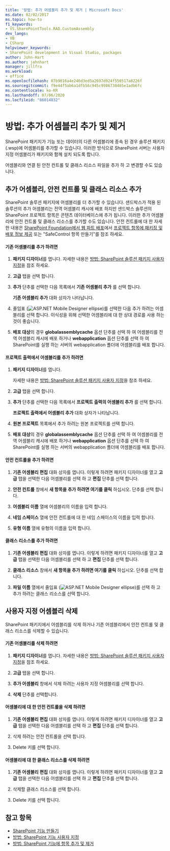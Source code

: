 ```yaml
---
title: '방법: 추가 어셈블리 추가 및 제거 | Microsoft Docs'
ms.date: 02/02/2017
ms.topic: how-to
f1_keywords:
- VS.SharePointTools.RAD.CustomAssembly
dev_langs:
- VB
- CSharp
helpviewer_keywords:
- SharePoint development in Visual Studio, packages
author: John-Hart
ms.author: johnhart
manager: jillfra
ms.workload:
- office
ms.openlocfilehash: 07b9016a4e246d3ed5a2697d924f556517a8226f
ms.sourcegitcommit: f9e44f5ab6a1dfb56c945c9986730465e1adb6fc
ms.contentlocale: ko-KR
ms.lasthandoff: 07/06/2020
ms.locfileid: "86014832"
---
```

# <a name="how-to-add-and-remove-additional-assemblies"></a>방법: 추가 어셈블리 추가 및 제거
  SharePoint 패키지가 기능 또는 데이터의 다른 어셈블리에 종속 된 경우 솔루션 패키지 (.wsp)에 어셈블리를 추가할 수 있습니다. 이러한 방식으로 SharePoint 서버는 사용자 지정 어셈블리가 패키지와 함께 설치 되도록 합니다.

 어셈블리와 연결 된 안전 컨트롤 및 클래스 리소스 파일을 추가 하 고 변경할 수도 있습니다.

## <a name="add-additional-assemblies-safe-controls-and-class-resources"></a>추가 어셈블리, 안전 컨트롤 및 클래스 리소스 추가
 SharePoint 솔루션 패키지에 어셈블리를 더 추가할 수 있습니다. 샌드박스가 적용 된 솔루션의 추가 어셈블리는 전역 어셈블리 캐시에 배포 하지만 샌드박스 솔루션의 SharePoint 프로젝트 항목은 콘텐츠 데이터베이스에 추가 됩니다. 이러한 추가 어셈블리에 안전 컨트롤 및 클래스 리소스를 추가할 수도 있습니다. 안전 컨트롤에 대 한 자세한 내용은 [SharePoint Foundation에서 웹 파트 배포](/previous-versions/office/developer/sharepoint-2010/cc768621(v=office.14))에서 [프로젝트 항목에 패키징 및 배포 정보 제공](../sharepoint/providing-packaging-and-deployment-information-in-project-items.md) 또는 "SafeControl 항목 만들기"를 참조 하세요.

#### <a name="to-add-an-existing-assembly"></a>기존 어셈블리를 추가 하려면

1. **패키지 디자이너**를 엽니다. 자세한 내용은 [방법: SharePoint 솔루션 패키지 사용자 지정](../sharepoint/how-to-customize-a-sharepoint-solution-package.md)을 참조 하세요.

2. **고급** 탭을 선택 합니다.

3. **추가** 단추를 선택한 다음 목록에서 **기존 어셈블리 추가** 를 선택 합니다.

     **기존 어셈블리 추가** 대화 상자가 나타납니다.

4. 줄임표 (![ASP.NET Mobile Designer ellipse](../sharepoint/media/mwellipsis.gif "ASP.NET 모바일 디자이너 줄임표"))를 선택한 다음 추가 하려는 어셈블리를 선택 합니다. 이식성을 위해 선택한 어셈블리에 대 한 상대 경로를 사용 하는 것이 좋습니다.

5. **배포 대상**의 경우 **globalassemblycache** 옵션 단추를 선택 하 여 어셈블리를 전역 어셈블리 캐시에 배포 하거나 **webapplication** 옵션 단추를 선택 하 여 SharePoint를 실행 하는 서버의 webapplication 폴더에 어셈블리를 배포 합니다.

#### <a name="to-add-an-assembly-from-project-output"></a>프로젝트 출력에서 어셈블리를 추가 하려면

1. **패키지 디자이너**를 엽니다.

     자세한 내용은 [방법: SharePoint 솔루션 패키지 사용자 지정](../sharepoint/how-to-customize-a-sharepoint-solution-package.md)을 참조 하세요.

2. **고급** 탭을 선택 합니다.

3. **추가** 단추를 선택한 다음 목록에서 **프로젝트 출력의 어셈블리 추가** 를 선택 합니다.

     **프로젝트 출력에서 어셈블리 추가** 대화 상자가 나타납니다.

4. **원본 프로젝트** 목록에서 추가 하려는 원본 프로젝트를 선택 합니다.

5. **배포 대상**의 경우 **globalassemblycache** 옵션 단추를 선택 하 여 어셈블리를 전역 어셈블리 캐시에 배포 하거나 **webapplication** 옵션 단추를 선택 하 여 SharePoint를 실행 하는 서버의 webapplication 폴더에 어셈블리를 배포 합니다.

#### <a name="to-add-a-safe-control"></a>안전 컨트롤을 추가 하려면

1. **기존 어셈블리 편집** 대화 상자를 엽니다. 이렇게 하려면 패키지 디자이너를 열고 **고급** 탭을 선택한 다음 어셈블리를 선택 하 고 **편집** 단추를 선택 합니다.

2. **안전 컨트롤** 창에서 **새 항목을 추가 하려면 여기를 클릭** 하십시오. 단추를 선택 합니다.

3. **어셈블리 이름** 열에 어셈블리의 이름을 입력 합니다.

4. **네임 스페이스** 열에 안전 컨트롤에 대 한 네임 스페이스의 이름을 입력 합니다.

5. **유형 이름** 열에 유형의 이름을 입력 합니다.

#### <a name="to-add-a-class-resource"></a>클래스 리소스를 추가 하려면

1. **기존 어셈블리 편집** 대화 상자를 엽니다. 이렇게 하려면 패키지 디자이너를 열고 **고급** 탭을 선택한 다음 어셈블리를 선택 하 고 **편집** 단추를 선택 합니다.

2. **클래스 리소스** 창에서 **새 항목을 추가 하려면 여기를 클릭** 하십시오. 단추를 선택 합니다.

3. **파일 이름** 열에서 줄임표 (![ASP.NET Mobile Designer ellipse](../sharepoint/media/mwellipsis.gif "ASP.NET 모바일 디자이너 줄임표"))를 선택 하 고 추가 하려는 클래스 리소스를 선택 합니다.

## <a name="delete-custom-assemblies"></a>사용자 지정 어셈블리 삭제
 SharePoint 패키지에서 어셈블리를 삭제 하거나 기존 어셈블리에서 안전 컨트롤 및 클래스 리소스를 삭제할 수 있습니다.

#### <a name="to-delete-an-existing-assembly"></a>기존 어셈블리를 삭제 하려면

1. **패키지 디자이너**를 엽니다. 자세한 내용은 [방법: SharePoint 솔루션 패키지 사용자 지정](../sharepoint/how-to-customize-a-sharepoint-solution-package.md)을 참조 하세요.

2. **고급** 탭을 선택 합니다.

3. **추가 어셈블리** 창에서 삭제 하려는 사용자 지정 어셈블리를 선택 합니다.

4. **삭제** 단추를 선택합니다.

#### <a name="to-delete-a-safe-control-for-an-assembly"></a>어셈블리에 대 한 안전 컨트롤을 삭제 하려면

1. **기존 어셈블리 편집** 대화 상자를 엽니다. 이렇게 하려면 패키지 디자이너를 열고 **고급** 탭을 선택한 다음 어셈블리를 선택 하 고 **편집** 단추를 선택 합니다.

2. 삭제 하려는 안전 컨트롤을 선택 합니다.

3. Delete 키를 선택 합니다.

#### <a name="to-delete-a-class-resource-for-an-assembly"></a>어셈블리에 대 한 클래스 리소스를 삭제 하려면

1. **기존 어셈블리 편집** 대화 상자를 엽니다. 이렇게 하려면 패키지 디자이너를 열고 **고급** 탭을 선택한 다음 어셈블리를 선택 하 고 **편집** 단추를 선택 합니다.

2. 삭제할 클래스 리소스를 선택 합니다.

3. Delete 키를 선택 합니다.

## <a name="see-also"></a>참고 항목
- [SharePoint 기능 만들기](../sharepoint/creating-sharepoint-features.md)
- [방법: SharePoint 기능 사용자 지정](../sharepoint/how-to-customize-a-sharepoint-feature.md)
- [방법: SharePoint 기능에 항목 추가 및 제거](../sharepoint/how-to-add-and-remove-items-to-sharepoint-features.md)
